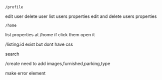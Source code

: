     /profile

edit user
delete user
list users properties
edit and delete users properties
    
    /home

list properties at /home
if click them open it

/listing:id exist but dont have css


search

/create
need to add images,furnished,parking,type

make error element
